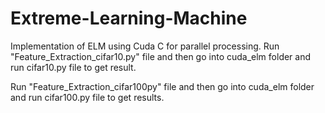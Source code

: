 # Extreme-Learning-Machine
Implementation of ELM using Cuda C for parallel processing.
Run "Feature_Extraction_cifar10.py" file and then go into cuda_elm folder and run cifar10.py file to get result. 

Run "Feature_Extraction_cifar100py" file and then go into cuda_elm folder and run cifar100.py file to get results.

